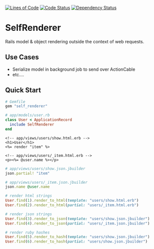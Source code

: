 [![Lines of Code](http://img.shields.io/badge/lines_of_code-39-brightgreen.svg?style=flat)](http://blog.codinghorror.com/the-best-code-is-no-code-at-all/)
[![Code Status](http://img.shields.io/codeclimate/github/hopsoft/self_renderer.svg?style=flat)](https://codeclimate.com/github/hopsoft/self_renderer)
[![Dependency Status](http://img.shields.io/gemnasium/hopsoft/self_renderer.svg?style=flat)](https://gemnasium.com/hopsoft/self_renderer)

# SelfRenderer

Rails model & object rendering outside the context of web requests.

## Use Cases

* Serialize model in background job to send over ActionCable
* etc....

## Quick Start

```ruby
# Gemfile
gem "self_renderer"
```

```ruby
# app/models/user.rb
class User < ApplicationRecord
  include SelfRenderer
end
```

```erb
<!-- app/views/users/show.html.erb -->
<h1>User</h1>
<%= render "item" %>
```

```erb
<!-- app/views/users/_item.html.erb -->
<p><%= @user.name %></p>
```

```ruby
# app/views/users/show.json.jbuilder
json.partial! "item"
```

```ruby
# app/views/users/_item.json.jbuilder
json.name @user.name
```

```ruby
# render html strings
User.find(1).render_to_html(template: "users/show.html.erb")
User.find(2).render_to_html(partial: "users/_item.html.erb")

# render json strings
User.find(3).render_to_json(template: "users/show.json.jbuilder")
User.find(4).render_to_json(partial: "users/_item.json.jbuilder")

# render ruby hashes
User.find(5).render_to_hash(template: "users/show.json.jbuilder")
User.find(6).render_to_hash(partial: "users/show.json.jbuilder")
```
